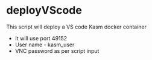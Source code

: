 # deployVScode
This script will deploy a VS code Kasm docker container
  - It will use port 49152
  - User name - kasm_user
  - VNC password as per script input
